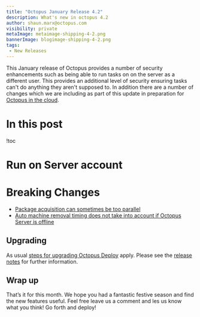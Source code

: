```yaml
---
title: "Octopus January Release 4.2"
description: What's new in octopus 4.2
author: shaun.marx@octopus.com
visibility: private
metaImage: metaimage-shipping-4-2.png
bannerImage: blogimage-shipping-4-2.png
tags:
 - New Releases
---
```


This January release of Octopus provides a number of security enhancements such as being able to run tasks on on the server as a different user. This provides
an additional level of security ensuring tasks can't do anything they aren't supposed to. In addition there are a number of changes which we
are including as part of this update in preparation for [Octopus in the cloud](https://octopus.com/cloud/register-interest).

# In this post
!toc

# Run on Server account


# Breaking Changes

* [Package acquisition can sometimes be too parallel](https://github.com/OctopusDeploy/Issues/issues/3974)
* [Auto machine removal timing does not take into account if Octopus Server is offline](https://github.com/OctopusDeploy/Issues/issues/3924)

## Upgrading

As usual [steps for upgrading Octopus Deploy](https://octopus.com/docs/administration/upgrading) apply. Please see the [release notes](https://octopus.com/downloads/compare?to=4.2.0) for further information.

## Wrap up

That’s it for this month. We hope you had a fantastic festive season and find the new features useful. Feel free leave us a comment and les us know what you think! Go forth and deploy!